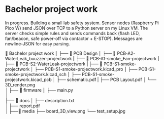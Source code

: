 # Bachelor project work
In progress. Building a small lab safety system. Sensor nodes (Raspberry Pi Pico W) send JSON over TCP to a Python server on my Linux VM. The server checks simple rules and sends commands back (flash LED, fan/beacon, safe power-off via contactor + E-STOP). Messages are newline-JSON for easy parsing.

📁 Bachelor project work
│
├── 📁 PCB Design
│   ├── 📁 PCB-A2-WaterLeak_buuzzer-projectwork
|   ├── 📁 PCB-A1-smoke_Fan-projectwork
|   ├── 📁 PCB-S2-WaterLeak-projectwork
|   ├── 📁 PCB-S1-smoke-projectwork
│      ├── PCB-S1-smoke-projectwork.kicad_pro
│      ├── PCB-S1-smoke-projectwork.kicad_sch
│      ├── PCB-S1-smoke-projectwork.kicad_pcb
│      ├── schematic.pdf 
|      ├── PCB Layout.pdf 
│      └──  3D_render.png                                         
│
├── 📁 firmware
│   ├── main.py                         
│                                                 
├── 📁 docs
│   ├── description.txt                  
│   ├── report.pdf                                    
│
├──📁 media
   ├── board_3D_view.png
   └──  test_setup.jpg
   

                         

